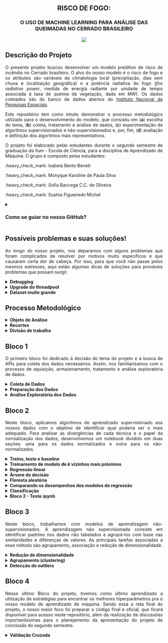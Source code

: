 <h2 align="center"> RISCO DE FOGO: </h2>
<h3 align="center">  O USO DE MACHINE LEARNING PARA ANÁLISE DAS QUEIMADAS NO CERRADO BRASILEIRO </h3>
<p align="center"><img src="https://www.envolverde.com.br/wp-content/uploads/2012/09/Cerrado.jpg"></p>

## Descrição do Projeto
<p align="justify">
O presente projeto buscou desenvolver um modelo preditivo de risco de incêndio no Cerrado brasileiro. O alvo do nosso modelo é o risco de fogo e os atributos são variáveis da climatologia local (precipitação, dias sem chuva e localização geográfica) e a potência radiativa do fogo (<i>fire radiative power</i>, medida de energia radiante por unidade de tempo associada à taxa de queima da vegetação, dada em MW). Os dados coletados são do banco de dados abertos do <a href="https://queimadas.dgi.inpe.br/">Instituto Nacional de Pesquisas Espaciais</a>.
</p>
<p align="justify">
Este repositório tem como intuito demonstrar o processo metodológico utilizado para o desenvolvimento do modelo, que consistiu em (<b>a</b>) escolha do tema, (<b>b</b>) coleta, tratamento e análise de dados, (<b>c</b>) experimentação de algoritmos supervisionados e não-supervisionados e, por, fim, (<b>d</b>) avaliação e definição dos algoritmos mais representativos.</p>
<p align="justify">
O projeto foi elaborado pelas estudantes durante o segundo semestre de graduação da Ilum - Escola de Ciência, para a disciplina de Aprendizado de Máquina. O grupo é composto pelas estudantes: </p>
<p>:heavy_check_mark: Isabela Bento Beneti  </p>
<p> :heavy_check_mark: Monyque Karoline de Paula Silva </p>
<p> :heavy_check_mark: Sofia Baccega C.C. de Oliveira </p>
<p> :heavy_check_mark: Sophia Figueiredo Michel </p>
<p align="justify">
 
<details><summary><h3><b>Como se guiar no nosso GitHub?</h3></b></summary>
<p align="justify">
 É bem simples!  O código está em dividido em cinco arquivos de formato <i>ipynb</i> (<b>Bloco 1</b>, <b>2</b>, <b>3</b> e <b>4</b>, além do <b><i>Projeto_ML_Oficial</i></b> [em construção, logo, não é recomendado começar por ele]) e pode ser aberto pelo jupyter notebook, vscode, g. colab ou em seu ambiente de desenvolvimento preferido.
</p>

<p align="justify"> Os arquivos zipados <b>Dados Mensais - 2021</b> e <b>2022</b> são os dados necessários para rodar o projeto; estão em formato <i>csv</i>, precisam ser extraídos e alocados na mesma pasta que o código.
</p>

<p align="justify">A explicação detalhada do que foi realizado em cada bloco pode ser encontrada em seu respectivo arquivo, enquanto seu papel para o desenvolvimento do modelo e procedimentos gerais estão descritos na aba <b>Bloco</b> deste documento.
</p>
</details>


## Possíveis problemas e suas soluções!
<p align="justify">
Ao longo do nosso projeto, nos deparamos com alguns problemas que foram complicados de resolver por motivos muito específicos e que causaram certa dor de cabeça. Por isso, para que você não passe pelos mesmos estresses, aqui estão algumas dicas de soluções para prováveis problemas que possam surgir.
</p>

<details><summary><b>Debugging</b></summary>
<p align="justify">
<h4>Arquivos:</h4> Para rodar o código em algum ambiente de desenvolvimento, cheque os procedimentos necessário para o uso de arquivos adicionais! Isso será necessário logo no início do código deste projeto, que é quando é carregado os dados usados pelo modelo.
<p align="justify"> Por exemplo: para o caso do <b>Jupyter Notebook</b> e do <b>VSCode</b>, é necessário salvar o arquivo do código (<i>ipynb</i>) na mesma pasta dos dados (<i>csv</i>). Para o caso do <b>Google Colab</b>, é necessário realizar o upload dos dados na aba de arquivos. Logo, esse procedimento pode variar, então é bom dar uma olhada na documentação do IDE escolhido!
</details>

<details><summary><b>Upgrade do threadpool</b></summary>
</details>

<details><summary><b>Dataset muito grande</b></summary>
</details>

## Processo Metodológico
<details><summary><b>Objeto de Análise</b></summary>
<p align="justify">
Durante a primeira aula, discutimos a respeito das áreas em comum que nos interessavam e percebemos que nossos interesses convergiam para as áreas ecológicas e sociais. Por isso, decidimos explorar um tema relacionado à área socioambiental.
</p>
<p align="justify">
A partir disso, procuramos quais temas socioambientais possuem dados o suficiente coletados, acessíveis e bem documentados. Analisamos algumas das fontes recomendadas pelos professores no guia do início da disciplina e nos interessamos pelo banco de dados do INPE. A partir disso, passamos a desenvolver a ideia de um projeto que relacionava as queimadas na vegetação brasileira com outros fatores, tais como precipitação e quantidades de dias sem chuva.
</p>
<p align="justify">
Por fim, decidimos que, a partir desse banco de dados e fatores analisados, desenvolveríamos um modelo preditivo de focos de incêndio.
</p>
</details>
<details><summary><b>Recortes</b></summary>
<p align="justify">
Uma das grandes discussões realisadas pelo nosso grupo foi sobre quais recortes utilizaríamos para elaborar o projeto. Acabamos por decidir o bioma Cerrado, que é o segundo bioma mais afetado por queimadas em todo o Brasil e sobre o qual há muitos dados disponíveis para estudo. A escolha do bioma se deu fortemente por pelo aumento de focos de incêndio na região. Além disso, não optamos pelo bioma da Amazônia devido o grande número de pesquisas dedicadas à região e a vontade de ressaltar outros biomas negligenciados pela mídia. 
</p>
</details>
<details><summary><b>Divisão de trabalho</b></summary>
<p align="justify">
A disciplina está organizada em 4 blocos progressivos para a construção de um modelo de aprendizado de máquina. Ao longo do primeiro bloco, decidimos que seria mais produtivo que cada uma das integrantes ficasse responsável por um dos tópicos da lista. Ao final, o trabalho foi realizado de maneira bem mais conjunta do que o previsto, já que nós ajudamos umas as outras durante o processo!
</p>
</details>

## Bloco 1
<p align="justify">
O primeiro bloco foi dedicado à decisão do tema do projeto e à busca de APIs para coleta dos dados necessários. Assim, nos familiarizamos com o processo de aquisição, armazenamento, tratamento e análise exploratória de dados.
</p>
<details><summary><b>Coleta de Dados</b></summary>
<p align="justify">
Durante as primeiras semanas, pesquisamos intensamente por bancos de dados e APIs pertinentes ao nosso modelo de previsão de queimadas no Cerrado. Priorizamos dados confiáveis, organizados e bem documentados, além de facilmente manipuláveis em python. Concluímos, por fim, após discussões com nossos professores, que os dados do INPE eram de fato os mais coerentes e também os mais completos para se trabalhar, contendo neles não apenas as coordenadas das queimadas, como também o risco de fogo e sua potência radiativa associada, o bioma ao qual aquela região pertence, a precipitação, o número de dias sem chuva, entre outros.
 <br>
Coletamos, então, todos os dados de queimadas do INPE desde janeiro de 2022 até julho de 2022. Esse conjunto de dados, para nossa surpresa, não incluía somente informações sobre o Brasil, mas sobre o mundo inteiro. Por isso, na tarefa seguinte (de preparação), foi essencial que filtrássemos os dados.
</p>
</details>
<details><summary><b>Preparação dos Dados</b></summary>
<p align="justify">
Identificamos que os dados do nosso conjunto eram todos do tipo float. Os dados foram normalizados para que ficassem na mesma escala. Em seguida, realizamos uma análise exploratória dos dados.
</p>
</details>
<details><summary><b>Análise Exploratória dos Dados</b></summary>
<p align="justify">
Após todo o processo de coleta, filtragem e tratamento dos dados, pudemos finalmente analisar tudo o que conseguimos obter através do nosso conjunto. Nossa hipótese era de que meses em que existe uma baixa taxa de precipitação e mais dias sem chuva apresentam maior probabilidade de focos de fogo na região. Assim, geramos matrizes de covariância e correlação para explorar e computar essa relação a partir de gráficos.
</p>
</details>

## Bloco 2
<p align="justify">
Neste bloco, aplicamos algoritmos de aprendizado supervisionado aos nossos dados com o objetivo de identificar qual poderia ser o mais adequado. Para analisar as divergências de cada técnica e o papel da normalização dos dados, desenvolvemos um notebook dividido em duas seções: uma para os dados normalizados e outra para os não-normalizados.
</p>
<details><summary><b>Treino, teste e baseline</b></summary>
<p align="justify">
No treinamento dos modelos, iniciamos com o modelo mais genérico e que servirá de referência de desempenho aos demais: o modelo <i>baseline</i>! Esse modelo realiza uma média dos valores da target e, geralmente, não apresenta uma boa taxa de acerto. Utilizamos o RMSE como métrica e obtivemos um valor de 25% de erro de predição.
</p>
</details>
<details><summary><b>Treinamento de modelo de <i>k</i> vizinhos mais próximos</b></summary>
<p align="justify">
Dada a parametrização inicial com RMSE de 25%, o objetivo das discentes passou a encontrar um modelo cuja o RMSE fosse menor e se possível, mais próximo de zero. Deste modo, surge o k-nn vizinhos como um modelo cujo a hipótese consiste na ideia de que a similaridade dos dados é condizente com as regiões próximas no espaço de entrada. Os k determinam a quantidade de vizinhos que serão analisados na região, este modelo apresentou um RMSE próximo a zero e observou-se que conforme for menor o número de k menor será o RMSE.
</p>
</details>
<details><summary><b>Regressão linear</b></summary>
<p align="justify">
O modelo de regressão linear não obteve uma boa métrica, chegando a 23%. Este modelo tem como objetivo relacionar linearmente as nossas features e o nosso target, logo, este resultado demonstra que a relação entre as features e o target não estão linearmente relacionadas o que corrabora com a proposta de features de climatologia do nosso modelo, visto que o clima não é uma concepção linear.
</p>
</details>
<details><summary><b>Árvore de decisão</b></summary>
<p align="justify">
Seguindo a série de treinamentos de modelos, introduzimos o algoritmo de árvore de decisão para descobrir a performance desse modelo e compará-la em relação aos outros modelos, podendo observar que é melhor que os modelos anteriormente treinados. Definidos hiperparâmetros para a árvore para reduzir 'overfittings' criados a partir das diferenças entre os dados treinados e não treinados, foi possível perceber que tanto o número de 'nodes' quanto a profundidade da nossa árvore afetam na complexidade e performance do nosso modelo. Ao alterá-los, com a intenção de evitar ajustes excessivos, pode-se concluir que o comportamento do erro quadrático médio não possui grande variação conforme definimos diferentes valores de hiperparâmetro de curtos intervalos de diferença.
</p>
</details>
<details><summary><b>Floresta aleatória</b></summary>
<p align="justify">
Este modelo pode ser compreendido como uma complementaridade ao modelo de Árvore de Decisões. Ok! Mas em que sentido? As árvores de decisões podem apresentar modelos simples e explicativos, mas possuem a desvantagem de nem sempre apresentarem uma boa perfomance, logo, de modo a melhorar essa performance, usufrui-se da Floresta Aleatória cujo o objetivo é o de desenvolver um comitê que contenha diversas árvores de decisão onde cada uma realiza sua previsão individual, cada previsão individual pode ser considerada como um voto e ao ser relacionada com outros votos, possibilita-se a determinação de uma resposta final. O RMSE apresentou resultados próximos a zero e se mostrou eficaz.
</p>
</details>
<details><summary><b>Comparando os desempenhos dos modelos de regressão</b></summary>
</p>
<p align="justify">
Para comparar os cinco modelos preditivos desenvolvidos, comparamos os valores de RMSE e de precisão, a fim de determinar qual deles possuia o melhor desempenho. Para tanto, nós colocamos esses valores em uma tabela, e obtemos o seguinte resultado: 
</p>

| Modelo | Normalizado | Não Normalizado |
| :---       |     :---:      |   ---:        |
| Baseline   | 0,25423701     | 0,25297497    |
| 1 K-NN     | 0,06953842     | 0,08039338    |
| 2 K-NN     | 0,07485483     | 0,084071208   |
| 3 K-NN     | 0,08021297     | 0,088340406   |
| 4 K-NN     | 0,08474465     | 0,092532391   |
| 5 K-NN     | 0,08843453     | 0,096188816   |
| 6 K-NN     | 0,09124067     | 0,099139877   |
| 7 K-NN     | 0,09396136     | 0,1021576465  |
| 8 K-NN     | 0,09655897     | 0,1046688394  |
| Regressão  | 0,23769020     | 0,2370621     |
| Árvore     | 0,08           | 0,08          |
| Floresta   | 0,066630042    | 0,0667153531  |
</p>
Podemos perceber, pois, que tanto para o s dados normalizados quanto para os dados não normalizados, os melhores modelos preditivos (isto é, os que resultam em melhor previsão) são os de FLoresta aleatória e o de K-NN. 
</p>
Direcionando nosso olhar para o K-NN, podemos perceber, também, que os melhores resultados desse modelo são obtidos com menores números de vizinhos selecionados.
<\p>
Isso ocorre pois, no caso dos nossos dados, quando realizamos o modelo K-NN com uma grande quantidade de vizinhos, nós estamos nos "afastando" muito da área que está sendo utilizada para predição, o que torna as previsões menos precisas.
<\p>
O gráfico presente no notebook "Bloco 2" mostra exatamente como o erro desse modelo cresce conforme aumentamos o número de vizinhos analisados:
</P>
<p align="center">
<img width="574" alt="ERRO" src="https://user-images.githubusercontent.com/106626661/192491037-3d8cb660-27f1-4189-8447-d7a3126b8a17.png">
</details>
<details><summary><b>Classificação</b></summary>
O metódo de classificação utilizado foi o K-NN. Em um primeiro momento, necessita-se de dados categóricos, por isso, desenvlve-se uma coluna de classificação categória sobre as chances do risco de fogo. Após esta criação, aplica-se o metódo de classificação e análisa sua accuracy.  
</details>
<details><summary><b>Bloco 2 - Teste.ipynb</b></summary>
<p align="justify">
Esse arquivo presente nosso repositório não faz parte da lista de tarefas oficial do Bloco 2, mas foi necessário para estudarmos o comportamento dos dados de maneira gráfica com a utilização de uma 'target' diferente da original, uma vez que os gráficos plotados de Modelo de Previsão X Modelo Real estavam muito estranhos e ruins. Foi escolhida, dentre as possíveis no nosso Dataframe, uma menos complexa e, supostamente, mais fácil de prever, sendo essa, então, a Precipitação.
</p>
<p align="justify">
Sendo assim, separadamente, os modelos propostos no trabalho foram reproduzidos para essa nova target. Ao plotar todos os gráficos, realmente os modelos estão ruins, comom possível ver no arquivo. Surgimos assim, com algumas hipóteses sobre o que pode ter acontecido, podendo ser, inclusive, uma união de fatores:
</p>
<ol>
<h5>
<li>O primeiro ponto que pensamos, foi a pouca quantidade de features que coletamos, podendo influenciar fortemente nos resultados dos modelos, uma vez que não temos informações básicas como temperatura, umidade do ar e do solo e até o uso de solo;</li>
<li>Em segundo, a falta de especificação e diferenciação de dados numéricos em casas decimais pode ter causado essas linhas verticais de distâncias iguais em determinados valores de <i>x</i> com diversos pontos sobrepostos, de forma que o modelo compreendou que existem muitos valores de <i>y</i> de um mesmo fator para um único <i>x</i>;</li>
<li>Por fim, a falta de normalização de dados (que foi sugerida) em metade do código, em Bloco 2.ipynb, uma vez que os gráficos do modelo de Floresta Aleatória para dados normalizados está muito melhor que o gráfico dos dados não-normalizados.</li>
</h5>
</ol>
</details>

## Bloco 3
<p align="justify">
Neste bloco, trabalhamos com modelos de aprendizagem não-supervisionados. A aprendizagem não supervisionada consiste em identificar padrões nos dados não tabelados e agrupá-los com base nas similaridades e diferenças de valores. As principais tarefas associadas a esse método são agrupamento, associação e redução de dimensionalidade.
</p>

<details><summary><b> Redução de dimensionalidade </b></summary>
<p align="justify">
Iniciamos com o algoritmo de Análise de Componentes Principais (PCA), que reduz a dimensionalidade do conjunto de dados enquanto mantém o máximo de informações possível. O cada eixo resultante dessa análise é um vetor corresponde ao grau de variância dos dados em ordem crescente. Em nosso caso, a PC1 apresentou destaque em relação às outras e observamos que podemos selecionar até três princpais componentes para explicar a variância do nosso dataset. Dessa forma, a aplicação do PCA ajuda a evitar o overfitting do modelo.
</p>
</details>

<details><summary><b> Agrupamento (clustering) </b></summary>
<p align="justify"> O algoritmo de clustering é eficiente para exploração e análise de dados crus e não tabelados, pois agrupa os dados de acordo com suas similidades e diferenças, demonstrando assim o comportamento das diferentes atributos do dataset. Para isso, definimos os atributos e o número de clusters (avaliamos a quantidade adequada de clusters de acordo com a "curva do cotovelo") e plotamos para visualizar a relação entre os valores. 
</p>
</details>

<details><summary><b> Detecção de outliers </b></summary>
<p align="justify">
É um método de detecção de valores anômalos (outliers) com base na avaliação dos valores de cada ponto de dados em relação aos valores dos dados vizinhos mais próximos. Definimos hiperparâmetros para indicar quantos vizinhos devem ser levados em consideração e plotamos a dispersão dos mesmos.
</p>
</details>

## Bloco 4
<p align="justify">
Nesse último Bloco do projeto, tivemos como último aprendizado a utilização de estratégias para encontrar os melhores hiperparâmetros pra o nosso modelo de aprendizado de máquina. Sendo essa a reta final do projeto, o nosso maior foco foi preparar o código final e oficial, que ficará disponível para acesso neste repositório, além da realização de discussões importantíssimas para o planejamento da apresentação do projeto de conclusão do segundo semestre. 
</p>
<details><summary><b> Validação Cruzada </b></summary>
<p align="justify">
O método de validação cruzada é uma ferramenta que nos ajuda a encontrar hiperparâmetros razoáveis para o modelo. Com ela, é possível avaliar o ajuste do algoritmo ao modelo e previnir o sobreajuste (<i>overfitting</i>) - que hipergeneraliza os pontos conhecidos a ponto de comprometer a validade do acerto dos pontos de teste - e o subajuste (<i>underfitting</i>) - que pode não ser capaz de identificar sequer a relação entre os valores de entrada e de saída dos pontos de treinamento -. Dentre os tipos de validação cruzada, o mecanismo geral é basicamente o mesmo: o conjunto é dividido em <i>k</i> partes rotuladas, aleatórias e mutuamente exclusivas e essas partes são, então, utilizadas alternadamente entre treino, teste e validação. Em nosso notebook, realizamos validação k-fold e a de floresta aleatória. </p>
<p align="justify">
No total, utilizando apenas esses dois tipos de validação, realizamos 10 validações cruzadas, alternando o número de hiperparâmetros. Consideramos que melhor resultado obtido entre as validações da floresta aleatória foi o com 100 árvores e 4 CPU cores. Como visto nos blocos anteriores, nosso melhor resultado do modelo k-NN foi com o menor número possível de vizinhos, ou seja, apenas 1 vizinho. Isso se deve ao modo como nossos dados se comportam: é melhor relacionar os dados mais próximos para tentar predizer qual o risco de fogo de determinado locas. Esse fato explica o por quê do melhor pipeline ter sido o com NUM_VIZINHOS= 1
</p>
</details>
